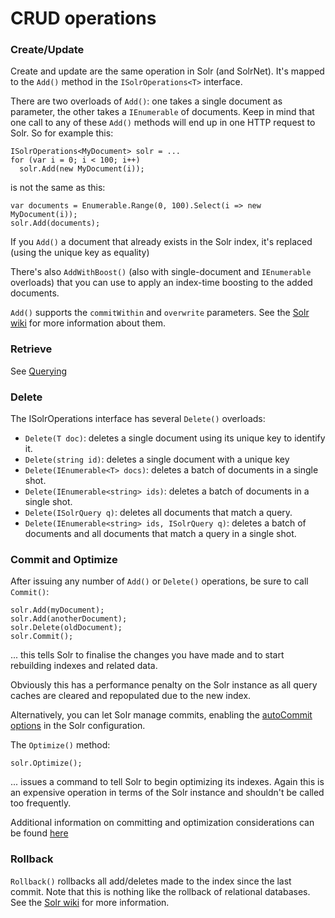 # CRUD operations

### Create/Update
Create and update are the same operation in Solr (and SolrNet). It's mapped to the `Add()` method in the `ISolrOperations<T>` interface.

There are two overloads of `Add()`: one takes a single document as parameter, the other takes a `IEnumerable` of documents. Keep in mind that one call to any of these `Add()` methods will end up in one HTTP request to Solr. So for example this:

```
ISolrOperations<MyDocument> solr = ...
for (var i = 0; i < 100; i++)
  solr.Add(new MyDocument(i));
```

is not the same as this:

```
var documents = Enumerable.Range(0, 100).Select(i => new MyDocument(i));
solr.Add(documents);
```

If you `Add()` a document that already exists in the Solr index, it's replaced (using the unique key as equality)

There's also `AddWithBoost()` (also with single-document and `IEnumerable` overloads) that you can use to apply an index-time boosting to the added documents.

`Add()` supports the `commitWithin` and `overwrite` parameters. See the [Solr wiki](http://wiki.apache.org/solr/UpdateXmlMessages#Optional_attributes_for_.22add.22) for more information about them.

### Retrieve
See [Querying](Querying.md)

### Delete
The ISolrOperations<T> interface has several `Delete()` overloads:

 * `Delete(T doc)`: deletes a single document using its unique key to identify it.
 * `Delete(string id)`: deletes a single document with a unique key
 * `Delete(IEnumerable<T> docs)`: deletes a batch of documents in a single shot.
 * `Delete(IEnumerable<string> ids)`: deletes a batch of documents in a single shot.
 * `Delete(ISolrQuery q)`: deletes all documents that match a query.
 * `Delete(IEnumerable<string> ids, ISolrQuery q)`: deletes a batch of documents and all documents that match a query in a single shot.

### Commit and Optimize
After issuing any number of `Add()` or `Delete()` operations, be sure to call `Commit()`:

```
solr.Add(myDocument);
solr.Add(anotherDocument);
solr.Delete(oldDocument);
solr.Commit();
```

... this tells Solr to finalise the changes you have made and to start rebuilding indexes and related data.

Obviously this has a performance penalty on the Solr instance as all query caches are cleared and repopulated due to the new index.

Alternatively, you can let Solr manage commits, enabling the [autoCommit options](http://wiki.apache.org/solr/SolrConfigXml#Update_Handler_Section) in the Solr configuration.

The `Optimize()` method:

```
solr.Optimize();
```

... issues a command to tell Solr to begin optimizing its indexes. Again this is an expensive operation in terms of the Solr instance and shouldn't be called too frequently.

Additional information on committing and optimization considerations can be found [here](http://stackoverflow.com/a/3737972/21239)

### Rollback

`Rollback()` rollbacks all add/deletes made to the index since the last commit. Note that this is nothing like the rollback of relational databases. See the [Solr wiki](http://wiki.apache.org/solr/UpdateXmlMessages#A.22rollback.22) for more information.
